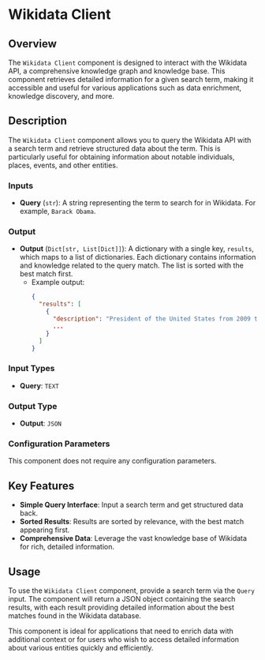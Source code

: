 # Wikidata Client

## Overview

The `Wikidata Client` component is designed to interact with the Wikidata API, a comprehensive knowledge graph and knowledge base. This component retrieves detailed information for a given search term, making it accessible and useful for various applications such as data enrichment, knowledge discovery, and more.

## Description

The `Wikidata Client` component allows you to query the Wikidata API with a search term and retrieve structured data about the term. This is particularly useful for obtaining information about notable individuals, places, events, and other entities.

### Inputs

- **Query** (`str`): A string representing the term to search for in Wikidata. For example, `Barack Obama`.

### Output

- **Output** (`Dict[str, List[Dict]]`): A dictionary with a single key, `results`, which maps to a list of dictionaries. Each dictionary contains information and knowledge related to the query match. The list is sorted with the best match first.
  - Example output:
    ```json
    {
      "results": [
        {
          "description": "President of the United States from 2009 to 2017",
          ...
        }
      ]
    }
    ```

### Input Types

- **Query**: `TEXT`

### Output Type

- **Output**: `JSON`

### Configuration Parameters

This component does not require any configuration parameters.

## Key Features

- **Simple Query Interface**: Input a search term and get structured data back.
- **Sorted Results**: Results are sorted by relevance, with the best match appearing first.
- **Comprehensive Data**: Leverage the vast knowledge base of Wikidata for rich, detailed information.

## Usage

To use the `Wikidata Client` component, provide a search term via the `Query` input. The component will return a JSON object containing the search results, with each result providing detailed information about the best matches found in the Wikidata database.

This component is ideal for applications that need to enrich data with additional context or for users who wish to access detailed information about various entities quickly and efficiently.